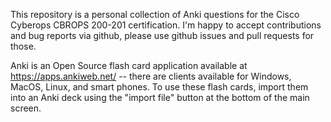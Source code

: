 This repository is a personal collection of Anki questions for the Cisco Cyberops CBROPS 200-201 certification. I'm happy to accept contributions and bug reports via github, please use github issues and pull requests for those.

Anki is an Open Source flash card application available at https://apps.ankiweb.net/ -- there are clients available for Windows, MacOS, Linux, and smart phones. To use these flash cards, import them into an Anki deck using the "import file" button at the bottom of the main screen.
